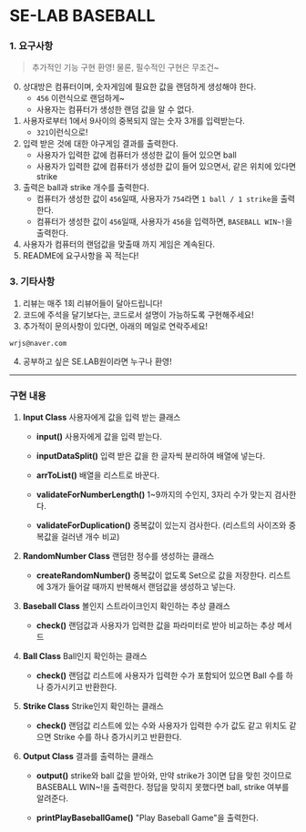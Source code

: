 # SE-LAB BASEBALL

### 1. 요구사항
> 추가적인 기능 구현 환영! 물론, 필수적인 구현은 무조건~
0. 상대방은 컴퓨터이며, 숫자게임에 필요한 값을 랜덤하게 생성해야 한다.
    - `456` 이런식으로 랜덤하게~
    - 사용자는 컴퓨터가 생성한 랜덤 값을 알 수 없다.
1. 사용자로부터 1에서 9사이의 중복되지 않는 숫자 3개를 입력받는다.
    - `321`이런식으로!
2. 입력 받은 것에 대한 야구게임 결과를 출력한다.
    - 사용자가 입력한 값에 컴퓨터가 생성한 값이 들어 있으면 ball
    - 사용자가 입력한 값에 컴퓨터가 생성한 값이 들어 있으면서, 같은 위치에 있다면 strike
3. 출력은 ball과 strike 개수를 출력한다.
   - 컴퓨터가 생성한 값이 `456`일때, 사용자가 `754`라면 `1 ball / 1 strike`을 출력한다.
   - 컴퓨터가 생성한 값이 `456`일때, 사용자가 `456`을 입력하면, `BASEBALL WIN~!`을 출력한다.
4. 사용자가 컴퓨터의 랜덤값을 맞출때 까지 게임은 계속된다.
5. README에 요구사항을 꼭 적는다!

### 3. 기타사항
1. 리뷰는 매주 1회 리뷰어들이 달아드립니다!
2. 코드에 주석을 달기보다는, 코드로서 설명이 가능하도록 구현해주세요!
3. 추가적이 문의사항이 있다면, 아래의 메일로 연락주세요!
```
wrjs@naver.com
```
4. 공부하고 싶은 SE.LAB원이라면 누구나 환영!

---

### 구현 내용

1. **Input Class**
   사용자에게 값을 입력 받는 클래스

   - **input()**
     사용자에게 값을 입력 받는다.

   - **inputDataSplit()**
     입력 받은 값을 한 글자씩 분리하여 배열에 넣는다.
   
   - **arrToList()**
     배열을 리스트로 바꾼다.

   - **validateForNumberLength()**
     1~9까지의 수인지, 3자리 수가 맞는지 검사한다.

   - **validateForDuplication()**
     중복값이 있는지 검사한다. (리스트의 사이즈와 중복값을 걸러낸 개수 비교)


2. **RandomNumber Class**
    랜덤한 정수를 생성하는 클래스
    
    - **createRandomNumber()**
      중복값이 없도록 Set으로 값을 저장한다. 리스트에 3개가 들어갈 때까지 반복해서 랜덤값을 생성하고 넣는다.


3. **Baseball Class**
    볼인지 스트라이크인지 확인하는 추상 클래스

    - **check()**
      랜덤값과 사용자가 입력한 값을 파라미터로 받아 비교하는 추상 메서드


4. **Ball Class**
   Ball인지 확인하는 클래스

   - **check()**
     랜덤값 리스트에 사용자가 입력한 수가 포함되어 있으면 Ball 수를 하나 증가시키고 반환한다.


5. **Strike Class**
   Strike인지 확인하는 클래스

   - **check()**
     랜덤값 리스트에 있는 수와 사용자가 입력한 수가 값도 같고 위치도 같으면 Strike 수를 하나 증가시키고 반환한다.


6. **Output Class**
    결과를 출력하는 클래스

    - **output()**
      strike와 ball 값을 받아와, 만약 strike가 3이면 답을 맞힌 것이므로 BASEBALL WIN~!을 출력한다.
      정답을 맞히지 못했다면 ball, strike 여부를 알려준다.

    - **printPlayBaseballGame()**
      "Play Baseball Game"을 출력한다.
